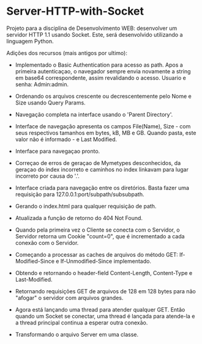 # Server-HTTP-with-Socket

Projeto para a disciplina de Desenvolvimento WEB: desenvolver um servidor HTTP 1.1 usando Socket. Este, será desenvolvido utilizando a linguagem Python.

Adições dos recursos (mais antigos por ultimo):

- Implementado o Basic Authentication para acesso as path. Apos a primeira autenticaçao, o navegador sempre envia novamente a string em base64 correspondente, assim revalidando o acesso. Usuario e senha: Admin:admin.

- Ordenando os arquivos crescente ou decrescentemente pelo Nome e Size usando Query Params.

- Navegação completa na interface usando o 'Parent Directory'.

- Interface de navegação apresenta os campos File(Name), Size - com seus respectivos tamanhos em bytes, kB, MB e GB. Quando pasta, este valor não é informado - e Last Modified.

- Interface para navegaçao pronto.

- Correçao de erros de geraçao de Mymetypes desconhecidos, da geraçao do index incorreto e caminhos no index linkavam para lugar incorreto por causa do '.'.

- Interface criada para navegação entre os diretórios. Basta fazer uma requisição para 127.0.0.1:port/subpath/subsubpath.

- Gerando o index.html para qualquer requisição de path.

- Atualizada a função de retorno do 404 Not Found.

- Quando pela primeira vez o Cliente se conecta com o Servidor, o Servidor retorna um Cookie "count=0", que é incrementado a cada conexão com o Servidor.

- Começando a processar as caches de arquivos do método GET: If-Modified-Since e If-Unmodified-Since implementado.

- Obtendo e retornando o header-field Content-Length, Content-Type e Last-Modified.

- Retornando requisições GET de arquivos de 128 em 128 bytes para não "afogar" o servidor com arquivos grandes.

- Agora está lançando uma thread para atender qualquer GET. Então quando um Socket se conectar, uma thread é lançada para atende-la e a thread principal continua a esperar outra conexão.

- Transformando o arquivo Server em uma classe.
